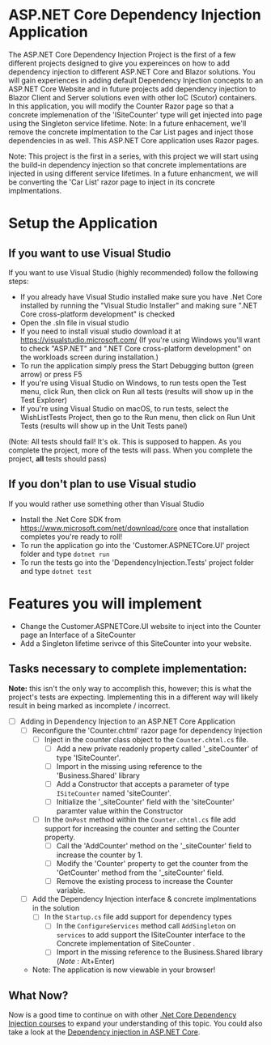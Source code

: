 # ASP.NET Core Dependency Injection Application

The ASP.NET Core Dependency Injection Project is the first of a few different projects designed to give you expereinces on how to add dependency injection to different ASP.NET Core and Blazor solutions.  You will gain experiences in adding default Dependency Injection concepts to an ASP.NET Core Website and in future projects add dependency injection to Blazor Client and Server solutions even with other IoC (Scutor) containers. In this application, you will modify the Counter Razor page so that a concrete implemenation of the 'ISiteCounter' type will get injected into page using the Singleton service lifetime. Note: In a future enhacement, we'll remove the concrete implmentation to the Car List pages and inject those dependencies in as well. This ASP.NET Core application uses Razor pages.

Note: This project is the first in a series, with this project we will start using the build-in dependency injection so that concrete implementations are injected in using different service lifetimes. In a future enhancment, we will be converting the 'Car List' razor page to inject in its concrete implmentations. 

# Setup the Application

## If you want to use Visual Studio
If you want to use Visual Studio (highly recommended) follow the following steps:
-   If you already have Visual Studio installed make sure you have .Net Core installed by running the "Visual Studio Installer" and making sure ".NET Core cross-platform development" is checked
-   Open the .sln file in visual studio
-   If you need to install visual studio download it at https://visualstudio.microsoft.com/ (If you're using Windows you'll want to check "ASP.NET" and ".NET Core cross-platform development" on the workloads screen during installation.)
-   To run the application simply press the Start Debugging button (green arrow) or press F5
-   If you're using Visual Studio on Windows, to run tests open the Test menu, click Run, then click on Run all tests (results will show up in the Test Explorer)
-   If you're using Visual Studio on macOS, to run tests, select the WishListTests Project, then go to the Run menu, then click on Run Unit Tests (results will show up in the Unit Tests panel)

(Note: All tests should fail! It's ok. This is supposed to happen. As you complete the project, more of the tests will pass. When you complete the project, **all** tests should pass)

## If you don't plan to use Visual studio
If you would rather use something other than Visual Studio
-   Install the .Net Core SDK from https://www.microsoft.com/net/download/core once that installation completes you're ready to roll!
-   To run the application go into the 'Customer.ASPNETCore.UI' project folder and type `dotnet run`
-   To run the tests go into the 'DependencyInjection.Tests' project folder and type `dotnet test`

# Features you will implement

- Change the Customer.ASPNETCore.UI website to inject into the Counter page an Interface of a SiteCounter
- Add a Singleton lifetime serivce of this SiteCounter into your website.

## Tasks necessary to complete implementation:

__Note:__ this isn't the only way to accomplish this, however; this is what the project's tests are expecting. Implementing this in a different way will likely result in being marked as incomplete / incorrect.

- [ ] Adding in Dependency Injection to an ASP.NET Core Application
	- [ ] Reconfigure the 'Counter.chtml' razor page for dependency Injection
		- [ ] Inject in the counter class object to the `Counter.chtml.cs` file.
			- [ ] Add a new private readonly property called '_siteCounter' of type 'ISiteCounter'.
			- [ ] Import in the missing using reference to the 'Business.Shared' library
			- [ ] Add a Constructor that accepts a parameter of type `ISiteCounter` named 'siteCounter'. 
			- [ ] Initialize the '_siteCounter' field with the 'siteCounter' paramter value within the Constructor
		- [ ] In the `OnPost` method within the `Counter.chtml.cs` file add support for increasing the counter and setting the Counter property.
			- [ ] Call the 'AddCounter' method on the '_siteCounter' field to increase the counter by 1.
			- [ ] Modify the 'Counter' property to get the counter from the 'GetCounter' method from the '_siteCounter' field.
			- [ ] Remove the existing process to increase the Counter variable. 
	- [ ] Add the Dependency Injection interface & concrete implmentations in the solution
		- [ ] In the `Startup.cs` file add support for dependency types
			- [ ] In the `ConfigureServices` method call `AddSingleton` on `services` to add support the ISiteCounter interface to the Concrete implementation of SiteCounter .
			- [ ] Import in the missing reference to the Business.Shared library (_Note_ : Alt+Enter)
	- Note: The application is now viewable in your browser!


## What Now?

Now is a good time to continue on with other [.Net Core Dependency Injection courses](https://app.pluralsight.com/search/?q=.net%20core%20dependency%20injection) to expand your understanding of this topic. You could also take a look at the [Dependency injection in ASP.NET Core](https://docs.microsoft.com/en-us/aspnet/core/fundamentals/dependency-injection?view=aspnetcore-3.1).
